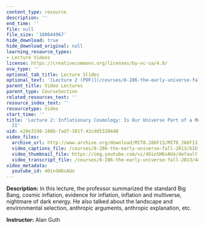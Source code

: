```yaml
---
content_type: resource
description: ''
end_time: ''
file: null
file_size: '180644967'
hide_download: true
hide_download_original: null
learning_resource_types:
- Lecture Videos
license: https://creativecommons.org/licenses/by-nc-sa/4.0/
ocw_type: ''
optional_tab_title: Lecture Slides
optional_text: '[Lecture 2 (PDF)](/courses/8-286-the-early-universe-fall-2013/resources/mit8_286f13_lec02)'
parent_title: Video Lectures
parent_type: CourseSection
related_resources_text: ''
resource_index_text: ''
resourcetype: Video
start_time: ''
title: 'Lecture 2: Inflationary Cosmology: Is Our Universe Part of a Multiverse? Part
  II'
uid: e28e3198-180b-fad7-381f-42cdd5320440
video_files:
  archive_url: http://www.archive.org/download/MIT8.286F13/MIT8_286F13_lec02_300k.mp4
  video_captions_file: /courses/8-286-the-early-universe-fall-2013/b1bfed98247b5981a42f8c741978379f_4OinSH6sAUo.vtt
  video_thumbnail_file: https://img.youtube.com/vi/4OinSH6sAUo/default.jpg
  video_transcript_file: /courses/8-286-the-early-universe-fall-2013/4d101efb212cd7dbb3780edb6055a2a1_4OinSH6sAUo.pdf
video_metadata:
  youtube_id: 4OinSH6sAUo
---
```


**Description:** In this lecture, the professor summarized the standard Big Bang, cosmic inflation, evidence for inflation, inflation and multiverse, nightmare of dark energy. He also talked about the landscape and environmental selection, anthropic arguments, anthropic explanation, etc.

**Instructor:** Alan Guth

